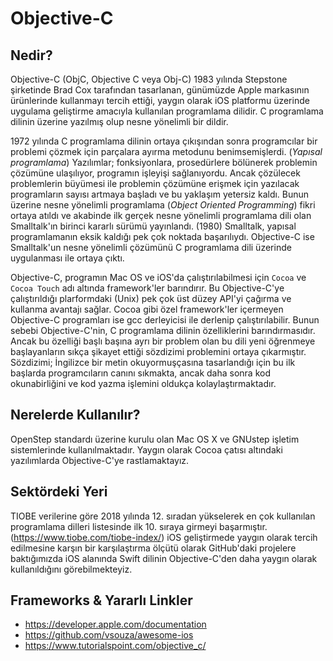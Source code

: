 # Objective-C

## Nedir?

Objective-C (ObjC, Objective C veya Obj-C) 1983 yılında Stepstone şirketinde Brad Cox tarafından tasarlanan, günümüzde Apple markasının ürünlerinde kullanmayı tercih ettiği, yaygın olarak iOS platformu üzerinde uygulama geliştirme amacıyla kullanılan programlama dilidir. C programlama dilinin üzerine yazılmış olup nesne yönelimli bir dildir.

1972 yılında C programlama dilinin ortaya çıkışından sonra programcılar bir problemi çözmek için parçalara ayırma metodunu benimsemişlerdi. (_Yapısal programlama_) 
Yazılımlar; fonksiyonlara, prosedürlere bölünerek problemin çözümüne ulaşılıyor, programın işleyişi sağlanıyordu. Ancak çözülecek problemlerin büyümesi ile problemin çözümüne erişmek için yazılacak programların sayısı artmaya başladı ve bu yaklaşım yetersiz kaldı. Bunun üzerine nesne yönelimli programlama (_Object Oriented Programming_) fikri ortaya atıldı ve akabinde ilk gerçek nesne yönelimli programlama dili olan Smalltalk'ın birinci kararlı sürümü yayınlandı. (1980)
Smalltalk, yapısal programlamanın eksik kaldığı pek çok noktada başarılıydı. Objective-C ise Smalltalk'un nesne yönelimli çözümünü C programlama dili üzerinde uygulanması ile ortaya çıktı.

Objective-C, programın Mac OS ve iOS'da çalıştırılabilmesi için `Cocoa` ve `Cocoa Touch` adı altında framework'ler barındırır. Bu Objective-C'ye çalıştırıldığı plarformdaki (Unix) pek çok üst düzey API'yi çağırma ve kullanma avantajı sağlar.
Cocoa gibi özel framework'ler içermeyen Objective-C programları ise gcc derleyicisi ile derlenip çalıştırılabilir. Bunun sebebi Objective-C'nin, C programlama dilinin özelliklerini barındırmasıdır. Ancak bu özelliği başlı başına ayrı bir problem olan bu dili yeni öğrenmeye başlayanların sıkça şikayet ettiği sözdizimi problemini ortaya çıkarmıştır. Sözdizimi; İngilizce bir metin okuyormuşçasına tasarlandığı için bu ilk başlarda programcıların canını sıkmakta, ancak daha sonra kod okunabirliğini ve kod yazma işlemini oldukça kolaylaştırmaktadır.

## Nerelerde Kullanılır?

OpenStep standardı üzerine kurulu olan Mac OS X ve GNUstep işletim sistemlerinde kullanılmaktadır.
Yaygın olarak Cocoa çatısı altındaki yazılımlarda Objective-C'ye rastlamaktayız.

## Sektördeki Yeri

TIOBE verilerine göre 2018 yılında 12. sıradan yükselerek en çok kullanılan programlama dilleri listesinde ilk 10. sıraya girmeyi başarmıştır. (https://www.tiobe.com/tiobe-index/)
iOS geliştirmede yaygın olarak tercih edilmesine karşın bir karşılaştırma ölçütü olarak GitHub'daki projelere baktığımızda iOS alanında Swift dilinin Objective-C'den daha yaygın olarak kullanıldığını görebilmekteyiz.

## Frameworks & Yararlı Linkler

- https://developer.apple.com/documentation
- https://github.com/vsouza/awesome-ios
- https://www.tutorialspoint.com/objective_c/


